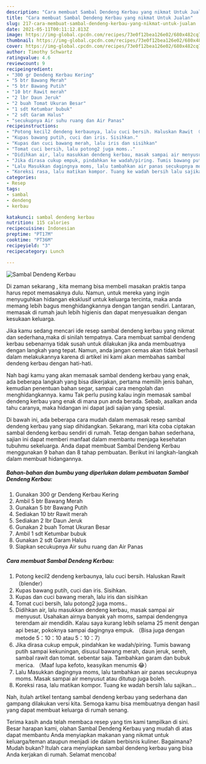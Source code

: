```yaml
---
description: "Cara membuat Sambal Dendeng Kerbau yang nikmat Untuk Jualan"
title: "Cara membuat Sambal Dendeng Kerbau yang nikmat Untuk Jualan"
slug: 217-cara-membuat-sambal-dendeng-kerbau-yang-nikmat-untuk-jualan
date: 2021-05-11T00:11:12.813Z
image: https://img-global.cpcdn.com/recipes/73e0f12bea126e02/680x482cq70/sambal-dendeng-kerbau-foto-resep-utama.jpg
thumbnail: https://img-global.cpcdn.com/recipes/73e0f12bea126e02/680x482cq70/sambal-dendeng-kerbau-foto-resep-utama.jpg
cover: https://img-global.cpcdn.com/recipes/73e0f12bea126e02/680x482cq70/sambal-dendeng-kerbau-foto-resep-utama.jpg
author: Timothy Schwartz
ratingvalue: 4.6
reviewcount: 9
recipeingredient:
- "300 gr Dendeng Kerbau Kering"
- "5 btr Bawang Merah"
- "5 btr Bawang Putih"
- "10 btr Rawit merah"
- "2 lbr Daun Jeruk"
- "2 buah Tomat Ukuran Besar"
- "1 sdt Ketumbar bubuk"
- "2 sdt Garam Halus"
- "secukupnya Air suhu ruang dan Air Panas"
recipeinstructions:
- "Potong kecil2 dendeng kerbaunya, lalu cuci bersih. Haluskan Rawit （blender）"
- "Kupas bawang putih, cuci dan iris. Sisihkan."
- "Kupas dan cuci bawang merah, lalu iris dan sisihkan"
- "Tomat cuci bersih, lalu potong2 juga moms.."
- "Didihkan air, lalu masukkan dendeng kerbau, masak sampai air menyusut. Usahakan airnya banyak yah moms, sampai dendengnya terendam air mendidih. Kalau saya kurang lebih selama 25 menit dengan api besar, pokoknya sampai dagingnya empuk. （Bisa juga dengan metode 5：10：10 atau 5：10：7）"
- "Jika dirasa cukup empuk, pindahkan ke wadah/piring. Tumis bawang putih sampai kekuningan, disusul bawang merah, daun jeruk, sereh, sambal rawit dan tomat. sebentar saja. Tambahkan garam dan bubuk merica. （Maaf lupa kefoto, keasyikan menumis 😂）"
- "Lalu Masukkan dagingnya moms, lalu tambahkan air panas secukupnya moms. Masak sampai air menyusut atau ditutup juga boleh."
- "Koreksi rasa, lalu matikan kompor. Tuang ke wadah bersih lalu sajikan..."
categories:
- Resep
tags:
- sambal
- dendeng
- kerbau

katakunci: sambal dendeng kerbau 
nutrition: 115 calories
recipecuisine: Indonesian
preptime: "PT17M"
cooktime: "PT36M"
recipeyield: "3"
recipecategory: Lunch

---
```



![Sambal Dendeng Kerbau](https://img-global.cpcdn.com/recipes/73e0f12bea126e02/680x482cq70/sambal-dendeng-kerbau-foto-resep-utama.jpg)

Di zaman  sekarang , kita memang bisa membeli masakan praktis tanpa harus repot memasaknya dulu. Namun, untuk mereka yang ingin menyuguhkan hidangan eksklusif untuk keluarga tercinta, maka anda memang lebih bagus menghidangkannya dengan tangan sendiri. Lantaran, memasak di rumah jauh lebih higienis dan dapat menyesuaikan dengan kesukaan keluarga.

Jika kamu sedang mencari ide resep sambal dendeng kerbau yang nikmat dan sederhana,maka di sinilah tempatnya. Cara membuat sambal dendeng kerbau  sebenarnya tidak susah untuk dilakukan jika anda membuatnya dengan langkah yang tepat. Namun, anda jangan cemas akan tidak berhasil dalam melakukannya 
karena di artikel ini kami akan membahas sambal dendeng kerbau dengan hati-hati.  



Nah bagi kamu yang akan memasak sambal dendeng kerbau yang enak, ada beberapa langkah yang bisa dikerjakan, pertama memilih jenis bahan, kemudian penentuan bahan segar, sampai cara mengolah dan menghidangkannya. kamu Tak perlu pusing kalau ingin memasak sambal dendeng kerbau yang enak di mana pun anda berada. Sebab, asalkan anda  tahu caranya, maka hidangan ini dapat jadi sajian yang spesial.

Di bawah ini, ada beberapa cara mudah dalam memasak resep sambal dendeng kerbau yang siap dihidangkan. Sekarang, mari kita coba ciptakan sambal dendeng kerbau sendiri di rumah. Tetap dengan bahan sederhana, sajian ini dapat memberi manfaat dalam membantu menjaga kesehatan tubuhmu sekeluarga. Anda dapat membuat Sambal Dendeng Kerbau menggunakan 9 bahan dan 8 tahap pembuatan. Berikut ini langkah-langkah dalam membuat hidangannya.

<!--inarticleads1-->

##### Bahan-bahan dan bumbu yang diperlukan dalam pembuatan Sambal Dendeng Kerbau:

1. Gunakan 300 gr Dendeng Kerbau Kering
1. Ambil 5 btr Bawang Merah
1. Gunakan 5 btr Bawang Putih
1. Sediakan 10 btr Rawit merah
1. Sediakan 2 lbr Daun Jeruk
1. Gunakan 2 buah Tomat Ukuran Besar
1. Ambil 1 sdt Ketumbar bubuk
1. Gunakan 2 sdt Garam Halus
1. Siapkan secukupnya Air suhu ruang dan Air Panas




<!--inarticleads2-->

##### Cara membuat Sambal Dendeng Kerbau:

1. Potong kecil2 dendeng kerbaunya, lalu cuci bersih. Haluskan Rawit （blender）
1. Kupas bawang putih, cuci dan iris. Sisihkan.
1. Kupas dan cuci bawang merah, lalu iris dan sisihkan
1. Tomat cuci bersih, lalu potong2 juga moms..
1. Didihkan air, lalu masukkan dendeng kerbau, masak sampai air menyusut. Usahakan airnya banyak yah moms, sampai dendengnya terendam air mendidih. Kalau saya kurang lebih selama 25 menit dengan api besar, pokoknya sampai dagingnya empuk. （Bisa juga dengan metode 5：10：10 atau 5：10：7）
1. Jika dirasa cukup empuk, pindahkan ke wadah/piring. Tumis bawang putih sampai kekuningan, disusul bawang merah, daun jeruk, sereh, sambal rawit dan tomat. sebentar saja. Tambahkan garam dan bubuk merica. （Maaf lupa kefoto, keasyikan menumis 😂）
1. Lalu Masukkan dagingnya moms, lalu tambahkan air panas secukupnya moms. Masak sampai air menyusut atau ditutup juga boleh.
1. Koreksi rasa, lalu matikan kompor. Tuang ke wadah bersih lalu sajikan...




Nah, itulah artikel tentang  sambal dendeng kerbau  yang sederhana dan gampang dilakukan versi kita. Semoga kamu bisa membuatnya dengan hasil yang dapat membuat keluarga di rumah senang. 

Terima kasih anda telah membaca resep yang tim kami tampilkan di sini. Besar harapan kami, olahan  Sambal Dendeng Kerbau yang mudah di atas dapat membantu Anda menyiapkan makanan yang nikmat untuk keluarga/teman ataupun menjadi ide dalam berbisnis kuliner. Bagaimana? Mudah bukan? Itulah cara menyiapkan sambal dendeng kerbau yang bisa Anda kerjakan di rumah. Selamat mencoba!

